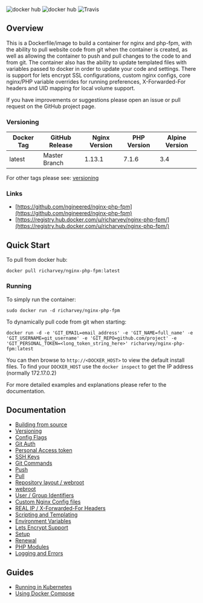 ![docker hub](https://img.shields.io/docker/pulls/richarvey/nginx-php-fpm.svg?style=flat-square)
![docker hub](https://img.shields.io/docker/stars/richarvey/nginx-php-fpm.svg?style=flat-square)
![Travis](https://img.shields.io/travis/ngineered/nginx-php-fpm.svg?style=flat-square)

## Overview
This is a Dockerfile/image to build a container for nginx and php-fpm, with the ability to pull website code from git when the container is created, as well as allowing the container to push and pull changes to the code to and from git. The container also has the ability to update templated files with variables passed to docker in order to update your code and settings. There is support for lets encrypt SSL configurations, custom nginx configs, core nginx/PHP variable overrides for running preferences, X-Forwarded-For headers and UID mapping for local volume support.

If you have improvements or suggestions please open an issue or pull request on the GitHub project page.

### Versioning
| Docker Tag | GitHub Release | Nginx Version | PHP Version | Alpine Version |
|-----|-------|-----|--------|--------|
| latest | Master Branch |1.13.1 | 7.1.6 | 3.4 |

For other tags please see: [versioning](https://github.com/ngineered/nginx-php-fpm/blob/master/docs/versioning.md)

### Links
- [https://github.com/ngineered/nginx-php-fpm](https://github.com/ngineered/nginx-php-fpm)
- [https://registry.hub.docker.com/u/richarvey/nginx-php-fpm/](https://registry.hub.docker.com/u/richarvey/nginx-php-fpm/)

## Quick Start
To pull from docker hub:
```
docker pull richarvey/nginx-php-fpm:latest
```
### Running
To simply run the container:
```
sudo docker run -d richarvey/nginx-php-fpm
```
To dynamically pull code from git when starting:
```
docker run -d -e 'GIT_EMAIL=email_address' -e 'GIT_NAME=full_name' -e 'GIT_USERNAME=git_username' -e 'GIT_REPO=github.com/project' -e 'GIT_PERSONAL_TOKEN=<long_token_string_here>' richarvey/nginx-php-fpm:latest
```

You can then browse to ```http://<DOCKER_HOST>``` to view the default install files. To find your ```DOCKER_HOST``` use the ```docker inspect``` to get the IP address (normally 172.17.0.2)

For more detailed examples and explanations please refer to the documentation.
## Documentation

- [Building from source](https://github.com/ngineered/nginx-php-fpm/blob/master/docs/building.md)
- [Versioning](https://github.com/ngineered/nginx-php-fpm/blob/master/docs/versioning.md)
- [Config Flags](https://github.com/ngineered/nginx-php-fpm/blob/master/docs/config_flags.md)
- [Git Auth](https://github.com/ngineered/nginx-php-fpm/blob/master/docs/git_auth.md)
 - [Personal Access token](https://github.com/ngineered/nginx-php-fpm/blob/master/docs/git_auth.md#personal-access-token)
 - [SSH Keys](https://github.com/ngineered/nginx-php-fpm/blob/master/docs/git_auth.md#ssh-keys)
- [Git Commands](https://github.com/ngineered/nginx-php-fpm/blob/master/docs/git_commands.md)
 - [Push](https://github.com/ngineered/nginx-php-fpm/blob/master/docs/git_commands.md#push-code-to-git)
 - [Pull](https://github.com/ngineered/nginx-php-fpm/blob/master/docs/git_commands.md#pull-code-from-git-refresh)
- [Repository layout / webroot](https://github.com/ngineered/nginx-php-fpm/blob/master/docs/repo_layout.md)
 - [webroot](https://github.com/ngineered/nginx-php-fpm/blob/master/docs/repo_layout.md#src--webroot)
- [User / Group Identifiers](https://github.com/ngineered/nginx-php-fpm/blob/master/docs/UID_GID_Mapping.md)
- [Custom Nginx Config files](https://github.com/ngineered/nginx-php-fpm/blob/master/docs/nginx_configs.md)
 - [REAL IP / X-Forwarded-For Headers](https://github.com/ngineered/nginx-php-fpm/blob/master/docs/nginx_configs.md#real-ip--x-forwarded-for-headers)
- [Scripting and Templating](https://github.com/ngineered/nginx-php-fpm/blob/master/docs/scripting_templating.md)
 - [Environment Variables](https://github.com/ngineered/nginx-php-fpm/blob/master/docs/scripting_templating.md#using-environment-variables--templating)
- [Lets Encrypt Support](https://github.com/ngineered/nginx-php-fpm/blob/master/docs/lets_encrypt.md)
 - [Setup](https://github.com/ngineered/nginx-php-fpm/blob/master/docs/lets_encrypt.md#setup)
 - [Renewal](https://github.com/ngineered/nginx-php-fpm/blob/master/docs/lets_encrypt.md#renewal)
- [PHP Modules](https://github.com/ngineered/nginx-php-fpm/blob/master/docs/php_modules.md)
- [Logging and Errors](https://github.com/ngineered/nginx-php-fpm/blob/master/docs/logs.md)

## Guides
- [Running in Kubernetes](https://github.com/ngineered/nginx-php-fpm/blob/master/docs/guides/kubernetes.md)
- [Using Docker Compose](https://github.com/ngineered/nginx-php-fpm/blob/master/docs/guides/docker_compose.md)

